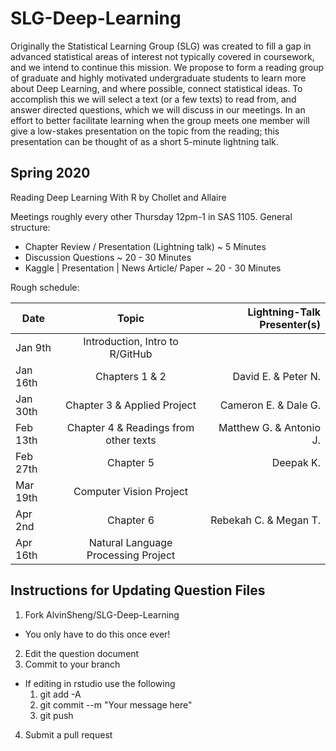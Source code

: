 # SLG-Deep-Learning

Originally the Statistical Learning Group (SLG) was created to fill a gap in advanced statistical areas of interest not typically covered in coursework, and we intend to continue this mission. We propose to form a reading group of graduate and highly motivated undergraduate students to learn more about Deep Learning, and where possible, connect statistical ideas. To accomplish this we will select a text (or a few texts) to read from, and answer directed questions, which we will discuss in our meetings. In an effort to better facilitate learning when the group meets one member will give a low-stakes presentation on the topic from the reading; this presentation can be thought of as a short 5-minute lightning talk. 


## Spring 2020  

Reading Deep Learning With R by Chollet and Allaire

Meetings roughly every other Thursday 12pm-1 in SAS 1105.  General structure:  

- Chapter Review / Presentation (Lightning talk) ~ 5 Minutes  
- Discussion Questions ~ 20 - 30 Minutes  
- Kaggle | Presentation | News Article/ Paper ~ 20 - 30 Minutes  

Rough schedule:  

| Date      | Topic                                 | Lightning-Talk Presenter(s)  |
| ----------|:-------------------------------------:| ----------------------------:|
| Jan 9th   | Introduction, Intro to R/GitHub       |                              |
| Jan 16th  | Chapters 1 & 2                        | David E.   & Peter N.        |
| Jan 30th  | Chapter 3 & Applied Project           | Cameron E. & Dale G.         |
| Feb 13th  | Chapter 4 & Readings from other texts | Matthew G. & Antonio J.      |
| Feb 27th  | Chapter 5                             | Deepak K.                    |
| Mar 19th  | Computer Vision Project               | 
| Apr 2nd   | Chapter 6                             | Rebekah C. & Megan T.        |
| Apr 16th  | Natural Language Processing Project   |                  

## Instructions for Updating Question Files
1. Fork AlvinSheng/SLG-Deep-Learning
  + You only have to do this once ever!
2. Edit the question document
3. Commit to your branch 
  + If editing in rstudio use the following
    1. git add -A
    2. git commit --m "Your message here"
    3. git push
4. Submit a pull request
